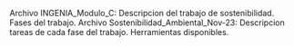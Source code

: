Archivo INGENIA_Modulo_C: Descripcion del trabajo de sostenibilidad. Fases del trabajo.
Archivo Sostenibilidad_Ambiental_Nov-23: Descripcion tareas de cada fase del trabajo. Herramientas disponibles.
